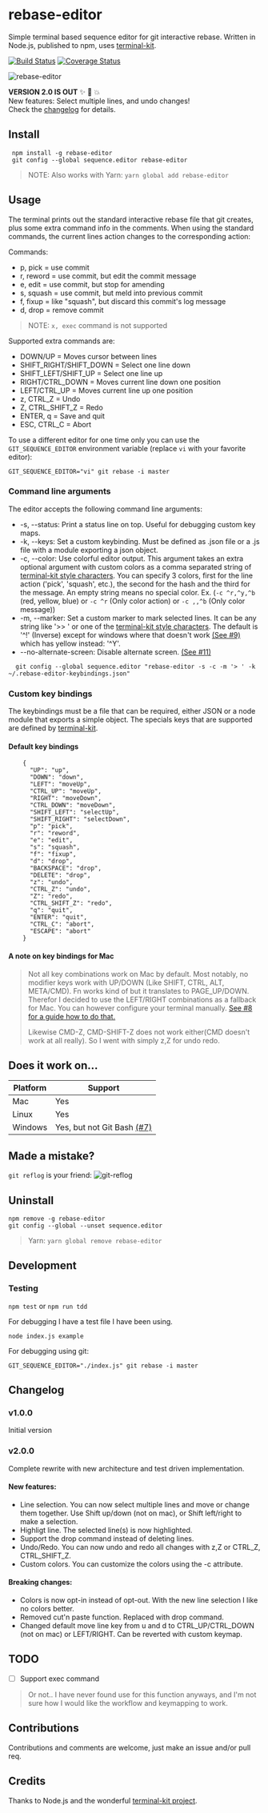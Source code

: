 # rebase-editor
Simple terminal based sequence editor for git interactive rebase.
Written in Node.js, published to npm, uses [terminal-kit](https://github.com/cronvel/terminal-kit).

[![Build Status](https://travis-ci.org/sjurba/rebase-editor.svg?branch=master)](https://travis-ci.org/sjurba/rebase-editor)
[![Coverage Status](https://coveralls.io/repos/github/sjurba/rebase-editor/badge.svg?branch=master)](https://coveralls.io/github/sjurba/rebase-editor?branch=master)

![rebase-editor](https://github.com/sjurba/rebase-editor/raw/master/rebase-editor.gif)

**VERSION 2.0 IS OUT** :sparkles: :camel: :boom:</br>
New features: Select multiple lines, and undo changes!</br>
Check the [changelog](#changelog) for details.

## Install
     npm install -g rebase-editor
     git config --global sequence.editor rebase-editor

 > NOTE: Also works with Yarn: `yarn global add rebase-editor`

## Usage
The terminal prints out the standard interactive rebase file that git creates, plus some extra command info in the comments.
When using the standard commands, the current lines action changes to the corresponding action:

Commands:
 - p, pick = use commit
 - r, reword = use commit, but edit the commit message
 - e, edit = use commit, but stop for amending
 - s, squash = use commit, but meld into previous commit
 - f, fixup = like "squash", but discard this commit's log message
 - d, drop = remove commit

 >NOTE: `x, exec` command is not supported

Supported extra commands are:
  - DOWN/UP = Moves cursor between lines
  - SHIFT_RIGHT/SHIFT_DOWN = Select one line down
  - SHIFT_LEFT/SHIFT_UP = Select one line up
  - RIGHT/CTRL_DOWN = Moves current line down one position
  - LEFT/CTRL_UP = Moves current line up one position
  - z, CTRL_Z = Undo
  - Z, CTRL_SHIFT_Z = Redo
  - ENTER, q = Save and quit
  - ESC, CTRL_C = Abort

To use a different editor for one time only you can use the `GIT_SEQUENCE_EDITOR` environment variable (replace `vi` with your favorite editor):

    GIT_SEQUENCE_EDITOR="vi" git rebase -i master

### Command line arguments
The editor accepts the following command line arguments:
 * -s, --status: Print a status line on top. Useful for debugging custom key maps.
 * -k, --keys: Set a custom keybinding. Must be defined as .json file or a .js file with a module exporting a json object.
 * -c, --color: Use colorful editor output. This argument takes an extra optional argument with custom colors as a comma separated string of [terminal-kit style characters](https://github.com/cronvel/string-kit#ref.format.markup). You can specify 3 colors, first for the line action ('pick', 'squash', etc.), the second for the hash and the third for the message. An empty string means no special color. Ex. (`-c ^r,^y,^b` (red, yellow, blue) or `-c ^r` (Only color action) or `-c ,,^b` (Only color message))
 * -m, --marker: Set a custom marker to mark selected lines. It can be any string like '>> ' or one of the [terminal-kit style characters](https://github.com/cronvel/string-kit#ref.format.markup). The default is '^!' (Inverse) except for windows where that doesn't work [(See #9)](https://github.com/sjurba/rebase-editor/issues/9) which has yellow instead: '^Y'.
 * --no-alternate-screen: Disable alternate screen. [(See #11)](https://github.com/sjurba/rebase-editor/issues/11)

```
  git config --global sequence.editor "rebase-editor -s -c -m '> ' -k ~/.rebase-editor-keybindings.json"
```

### Custom key bindings
The keybindings must be a file that can be required, either JSON or a node module that exports a simple object.
The specials keys that are supported are defined by [terminal-kit](https://github.com/cronvel/terminal-kit/blob/master/doc/events.md#ref.event.key).

#### Default key bindings
        {
          "UP": "up",
          "DOWN": "down",
          "LEFT": "moveUp",
          "CTRL_UP": "moveUp",
          "RIGHT": "moveDown",
          "CTRL_DOWN": "moveDown",
          "SHIFT_LEFT": "selectUp",
          "SHIFT_RIGHT": "selectDown",
          "p": "pick",
          "r": "reword",
          "e": "edit",
          "s": "squash",
          "f": "fixup",
          "d": "drop",
          "BACKSPACE": "drop",
          "DELETE": "drop",
          "z": "undo",
          "CTRL_Z": "undo",
          "Z": "redo",
          "CTRL_SHIFT_Z": "redo",
          "q": "quit",
          "ENTER": "quit",
          "CTRL_C": "abort",
          "ESCAPE": "abort"
        }


#### A note on key bindings for Mac
>Not all key combinations work on Mac by default. Most notably, no modifier keys work with UP/DOWN (Like SHIFT, CTRL, ALT, META/CMD). Fn works kind of but it translates to PAGE_UP/DOWN. Therefor I decided to use the LEFT/RIGHT combinations as a fallback for Mac. You can however configure your terminal manually. [See #8 for a guide how to do that.](https://github.com/sjurba/rebase-editor/issues/8)
>
> Likewise CMD-Z, CMD-SHIFT-Z does not work either(CMD doesn't work at all really). So I went with simply z,Z for undo redo.

## Does it work on...

| Platform | Support |
| -------- | ------- |
| Mac      | Yes     |
| Linux    | Yes     |
| Windows  | Yes, but not Git Bash [(#7)](https://github.com/sjurba/rebase-editor/issues/7) |


## Made a mistake?
`git reflog` is your friend:
![git-reflog](https://github.com/sjurba/rebase-editor/raw/master/git-reflog.gif)

## Uninstall
    npm remove -g rebase-editor
    git config --global --unset sequence.editor

> Yarn: `yarn global remove rebase-editor`

## Development

### Testing
`npm test` or `npm run tdd`

For debugging I have a test file I have been using.

`node index.js example`

For debugging using git:

`GIT_SEQUENCE_EDITOR="./index.js" git rebase -i master`

## Changelog

### v1.0.0
Initial version

### v2.0.0
Complete rewrite with new architecture and test driven implementation.

#### New features:
 - Line selection. You can now select multiple lines and move or change them together. Use Shift up/down (not on mac), or Shift left/right to make a selection.
 - Highligt line. The selected line(s) is now highlighted.
 - Support the drop command instead of deleting lines.
 - Undo/Redo. You can now undo and redo all changes with z,Z or CTRL_Z, CTRL_SHIFT_Z.
 - Custom colors. You can customize the colors using the -c attribute.

#### Breaking changes:
 - Colors is now opt-in instead of opt-out. With the new line selection I like no colors better.
 - Removed cut'n paste function. Replaced with drop command.
 - Changed default move line key from u and d to CTRL_UP/CTRL_DOWN (not on mac) or LEFT/RIGHT. Can be reverted with custom keymap.

## TODO
 - [ ] Support exec command

 >Or not.. I have never found use for this function anyways, and I'm not sure how I would like the workflow and keymapping to work.

## Contributions
Contributions and comments are welcome, just make an issue and/or pull req.

## Credits
Thanks to Node.js and the wonderful [terminal-kit project](https://github.com/cronvel/terminal-kit).
